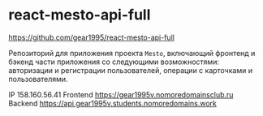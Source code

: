 # react-mesto-api-full
https://github.com/gear1995/react-mesto-api-full

Репозиторий для приложения проекта `Mesto`, включающий фронтенд и бэкенд части приложения со следующими возможностями: авторизации и регистрации пользователей, операции с карточками и пользователями.
  
IP  158.160.56.41
Frontend  https://gear1995v.nomoredomainsclub.ru
Backend  https://api.gear1995v.students.nomoredomains.work
